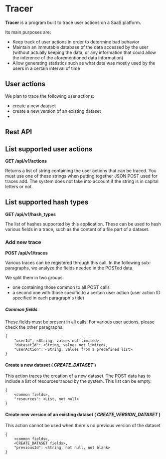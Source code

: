# Tracer

**Tracer** is a program built to trace user actions on a SaaS platform.

Its main purposes are:
- Keep track of user actions in order to determine bad behavior
- Maintain an immutable database of the data accessed by the user (without actually keeping the data, or any information that could allow the inference of the aforementioned data information)
- Allow generating statistics such as what data was mostly used by the users in a certain interval of time

## User actions

We plan to trace the following user actions:
- create a new dataset
- create a new version of an existing dataset
- 

## Rest API

## List supported user actions

**GET /api/v1/actions**

Returns a list of string containing the user actions that can be traced.
You must use one of these strings when putting together JSON POST used for traces add.
The system does not take into account if the string is in capital letters or not.

## List supported hash types

**GET /api/v1/hash_types**

The list of hashes supported by this application.
These can be used to hash various fields in a trace, such as the content of a file part of a dataset.  

### Add new trace

**POST /api/v1/traces**

Various traces can be registered through this call.
In the following sub-paragraphs, we analyze the fields needed in the POSTed data.

We split them in two groups:
- one containing those common to all POST calls
- a second one with those specific to a certain user action (user action ID specified in each paragraph's title) 

##### Common fields 

These fields must be present in all calls.
For various user actions, please check the other paragraphs.

```
{
	"userId": <String, values not limited>,
	"datasetId": <String, values not limited>,
	"userAction": <String, values from a predefined list>
}
```


#### Create a new dataset ( _CREATE_DATASET_ )

This action traces the creation of a new dataset.
The POST data has to include a list of resources traced by the system.
This list can be empty.

```
{
	<common fields>,
	"resources": <List, not null>
}
```

#### Create new version of an existing dataset ( _CREATE_VERSION_DATASET_ )
This action cannot be used when there's no previous version of the dataset

```
{
	<common fields>,
	<CREATE_DATASET fields>,
	"previousId": <String, not null, not blank>
}
```


